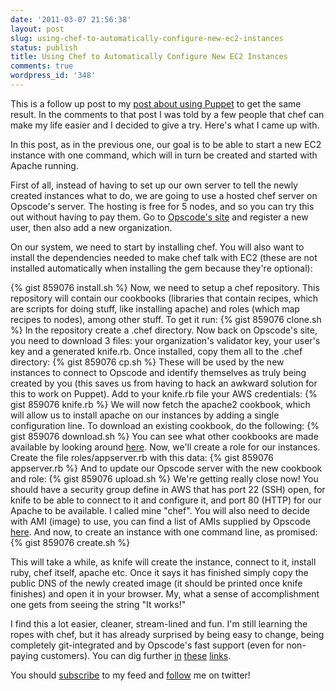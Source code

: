 ```yaml
---
date: '2011-03-07 21:56:38'
layout: post
slug: using-chef-to-automatically-configure-new-ec2-instances
status: publish
title: Using Chef to Automatically Configure New EC2 Instances
comments: true
wordpress_id: '348'
---
```


This is a follow up post to my [post about using Puppet](/2010/12/19/using-puppet-to-automatically-configure-new-ec2-instances/) to get the same result. In the comments to that post I was told by a few people that chef can make my life easier and I decided to give a try. Here's what I came up with.

In this post, as in the previous one, our goal is to be able to start a new EC2 instance with one command, which will in turn be created and started with Apache running.

First of all, instead of having to set up our own server to tell the newly created instances what to do, we are going to use a hosted chef server on Opscode's server. The hosting is free for 5 nodes, and so you can try this out without having to pay them. Go to [Opscode's site](http://opscode.com) and register a new user, then also add a new organization.

On our system, we need to start by installing chef. You will also want to install the dependencies needed to make chef talk with EC2 (these are not installed automatically when installing the gem because they're optional):

{% gist 859076 install.sh %}
Now, we need to setup a chef repository. This repository will contain our cookbooks (libraries that contain recipes, which are scripts for doing stuff, like installing apache) and roles (which map recipes to nodes), among other stuff. To get it run:
{% gist 859076 clone.sh %}
In the repository create a .chef directory. Now back on Opscode's site, you need to download 3 files: your organization's validator key, your user's key and a generated knife.rb. Once installed, copy them all to the .chef directory:
{% gist 859076 cp.sh %}
These will be used by the new instances to connect to Opscode and identify themselves as truly being created by you (this saves us from having to hack an awkward solution for this to work on Puppet).  Add to your knife.rb file your AWS credentials:
{% gist 859076 knife.rb %}
We will now fetch the apache2 cookbook, which will allow us to install apache on our instances by adding a single configuration line. To download an existing cookbook, do the following:
{% gist 859076 download.sh %}
You can see what other cookbooks are made available by looking around [here](http://github.com/opscode/cookbooks). Now, we'll create a role for our instances. Create the file roles/appserver.rb with this data:
{% gist 859076 appserver.rb %}
And to update our Opscode server with the new cookbook and role:
{% gist 859076 upload.sh %}
We're getting really close now! You should have a security group define in AWS that has port 22 (SSH) open, for knife to be able to connect to it and configure it, and port 80 (HTTP) for our Apache to be available. I called mine "chef". You will also need to decide with AMI (image) to use, you can find a list of AMIs supplied by Opscode [here](http://wiki.opscode.com/display/chef/Amazon+EC2+AMIs+with+Chef).  And now, to create an instance with one command line, as promised:
{% gist 859076 create.sh %}

This will take a while, as knife will create the instance, connect to it, install ruby, chef itself, apache etc. Once it says it has finished simply copy the public DNS of the newly created image (it should be printed once knife finishes) and open it in your browser. My, what a sense of accomplishment one gets from seeing the string "It works!"

I find this a lot easier, cleaner, stream-lined and fun. I'm still learning the ropes with chef, but it has already surprised by being easy to change, being completely git-integrated and by Opscode's fast support (even for non-paying customers). You can dig further [in](http://wiki.opscode.com/display/chef/Quick+Start) [these](http://wiki.opscode.com/display/chef/Launch+Cloud+Instances+with+Knife) [links](http://help.opscode.com/kb/start/how-to-get-started).

You should [subscribe](http://feeds.feedburner.com/TheCodeDump) to my feed and [follow](http://twitter.com/avivby) me on twitter!
